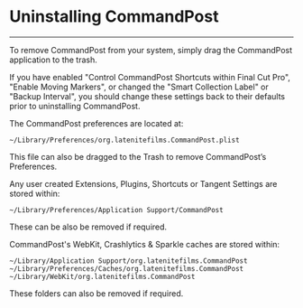 # Uninstalling CommandPost
---

To remove CommandPost from your system, simply drag the CommandPost application to the trash.

If you have enabled "Control CommandPost Shortcuts within Final Cut Pro", "Enable Moving Markers", or changed the "Smart Collection Label" or "Backup Interval", you should change these settings back to their defaults prior to uninstalling CommandPost.

The CommandPost preferences are located at:

`~/Library/Preferences/org.latenitefilms.CommandPost.plist`

This file can also be dragged to the Trash to remove CommandPost’s Preferences.

Any user created Extensions, Plugins, Shortcuts or Tangent Settings are stored within:

`~/Library/Preferences/Application Support/CommandPost`

These can be also be removed if required.

CommandPost's WebKit, Crashlytics & Sparkle caches are stored within:

`~/Library/Application Support/org.latenitefilms.CommandPost`
`~/Library/Preferences/Caches/org.latenitefilms.CommandPost`
`~/Library/WebKit/org.latenitefilms.CommandPost`

These folders can also be removed if required.